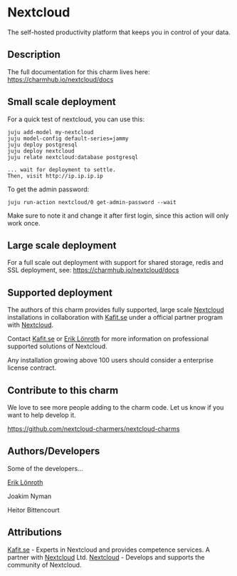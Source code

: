 # Nextcloud
The self-hosted productivity platform that keeps you in control of your data.

## Description
The full documentation for this charm lives here: https://charmhub.io/nextcloud/docs

## Small scale deployment
For a quick test of nextcloud, you can use this:

    juju add-model my-nextcloud
    juju model-config default-series=jammy
    juju deploy postgresql
    juju deploy nextcloud
    juju relate nextcloud:database postgresql

    ... wait for deployment to settle.
    Then, visit http://ip.ip.ip.ip

To get the admin password:

    juju run-action nextcloud/0 get-admin-password --wait

Make sure to note it and change it after first login, since this action will only work once.

## Large scale deployment
For a full scale out deployment with support for shared storage, redis and SSL deployment, see: https://charmhub.io/nextcloud/docs

## Supported deployment
The authors of this charm provides fully supported, large scale [Nextcloud] installations in collaboration with [Kafit.se] 
under a official partner program with [Nextcloud].

Contact [Kafit.se] or [Erik Lönroth] for more information on professional supported solutions of Nextcloud. 

Any installation growing above 100 users should consider a 
enterprise license contract.

## Contribute to this charm
We love to see more people adding to the charm code. Let us know if you want to help develop it.

https://github.com/nextcloud-charmers/nextcloud-charms

## Authors/Developers
Some of the developers...

[Erik Lönroth]

Joakim Nyman

Heitor Bittencourt

## Attributions
[Kafit.se] - Experts in Nextcloud and provides competence services. A partner with [Nextcloud] Ltd.
[Nextcloud] - Develops and supports the community of Nextcloud.

[Nextcloud]: https://nextcloud.com/
[Kafit.se]: https://kafit.se/?lang=en
[Erik Lönroth]: https://eriklonroth.com
